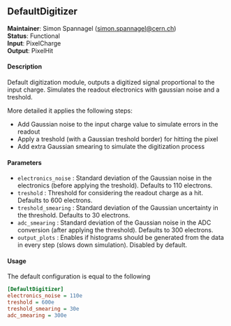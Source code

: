 ## DefaultDigitizer
**Maintainer**: Simon Spannagel (<simon.spannagel@cern.ch>)  
**Status**: Functional  
**Input**: PixelCharge  
**Output**: PixelHit  

#### Description
Default digitization module, outputs a digitized signal proportional to the input charge.  Simulates the readout electronics with gaussian noise and a treshold. 

More detailed it applies the following steps:

* Add Gaussian noise to the input charge value to simulate errors in the readout
* Apply a treshold (with a Gaussian treshold border) for hitting the pixel
* Add extra Gaussian smearing to simulate the digitization process

#### Parameters
* `electronics_noise` : Standard deviation of the Gaussian noise in the electronics (before applying the treshold). Defaults to 110 electrons.
* `treshold` : Threshold for considering the readout charge as a hit. Defaults to 600 electrons.
* `treshold_smearing` : Standard deviation of the Gaussian uncertainty in the threshold. Defaults to 30 electrons.
* `adc_smearing` : Standard deviation of the Gaussian noise in the ADC conversion (after applying the threshold). Defaults to 300 electrons.
* `output_plots` : Enables if histograms should be generated from the data in every step (slows down simulation). Disabled by default.

#### Usage
The default configuration is equal to the following

```ini
[DefaultDigitizer]
electronics_noise = 110e
treshold = 600e
treshold_smearing = 30e
adc_smearing = 300e
```
